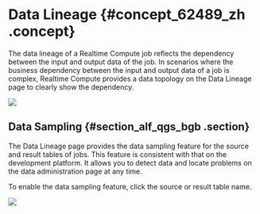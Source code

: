 # Data Lineage {#concept_62489_zh .concept}

The data lineage of a Realtime Compute job reflects the dependency between the input and output data of the job. In scenarios where the business dependency between the input and output data of a job is complex, Realtime Compute provides a data topology on the Data Lineage page to clearly show the dependency.

![](http://static-aliyun-doc.oss-cn-hangzhou.aliyuncs.com/assets/img/41072/155764106734016_en-US.png)

## Data Sampling {#section_alf_qgs_bgb .section}

The Data Lineage page provides the data sampling feature for the source and result tables of jobs. This feature is consistent with that on the development platform. It allows you to detect data and locate problems on the data administration page at any time.

To enable the data sampling feature, click the source or result table name.

![](http://static-aliyun-doc.oss-cn-hangzhou.aliyuncs.com/assets/img/41072/155764106734016_en-US.png)

